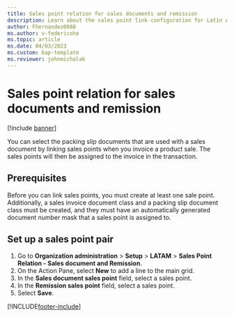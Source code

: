 ```yaml
---
title: Sales point relation for sales documents and remission
description: Learn about the sales point link configuration for Latin America, including prerequisites and a step-by-step process for setting up a sales point pair.
author: Fhernandez0088
ms.author: v-federicohe 
ms.topic: article
ms.date: 04/03/2023
ms.custom: bap-template
ms.reviewer: johnmichalak
---
```


# Sales point relation for sales documents and remission

[!include [banner](../../includes/banner.md)]

You can select the packing slip documents that are used with a sales document by linking sales points when you invoice a product sale. The sales points will then be assigned to the invoice in the transaction.

## Prerequisites

Before you can link sales points, you must create at least one sale point. Additionally, a sales invoice document class and a packing slip document class must be created, and they must have an automatically generated document number mask that a sales point is assigned to.

## Set up a sales point pair

1. Go to **Organization administration** \> **Setup** \> **LATAM** \> **Sales Point Relation - Sales document and Remission**.
2. On the Action Pane, select **New** to add a line to the main grid.
3. In the **Sales document sales point** field, select a sales point.
4. In the **Remission sales point** field, select a sales point.
5. Select **Save**.

[!INCLUDE[footer-include](../../../includes/footer-banner.md)]

